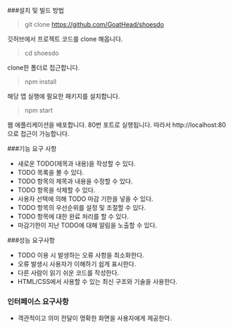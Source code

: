 ###설치 및 빌드 방법

>git clone https://github.com/GoatHead/shoesdo

깃허브에서 프로젝트 코드를 clone 해옵니다.

>cd shoesdo

clone한 폴더로 접근합니다.

>npm install

해당 앱 실행에 필요한 패키지를 설치합니다.

>npm start

웹 애플리케이션을 배포합니다. 80번 포트로 실행됩니다. 따라서 http://localhost:80으로 접근이 가능합니다.

###기능 요구 사항

- 새로운 TODO(제목과 내용)을 작성할 수 있다.
- TODO 목록을 볼 수 있다.
- TODO 항목의 제목과 내용을 수정할 수 있다.
- TODO 항목을 삭제할 수 있다.
- 사용자 선택에 의해 TODO 마감 기한을 넣을 수 있다.
- TODO 항목의 우선순위를 설정 및 조절할 수 있다.
- TODO 항목에 대한 완료 처리를 할 수 있다.
- 마감기한이 지난 TODO에 대해 알림을 노출할 수 있다.

###성능 요구사항
- TODO 이용 시 발생하는 오류 사항을 최소화한다.
- 오류 발생시 사용자가 이해하기 쉽게 표시한다.
- 다른 사람이 읽기 쉬운 코드를 작성한다.
- HTML/CSS에서 사용할 수 있는 최신 구조와 기술을 사용한다.

### 인터페이스 요구사항
- 객관적이고 의미 전달이 명확한 화면을 사용자에게 제공한다.
